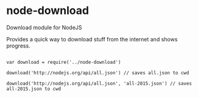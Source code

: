 # node-download
Download module for NodeJS

Provides a quick way to download stuff from the internet and shows progress.

```node

var download = require('../node-download')

download('http://nodejs.org/api/all.json') // saves all.json to cwd

download('http://nodejs.org/api/all.json', 'all-2015.json') // saves all-2015.json to cwd

```

